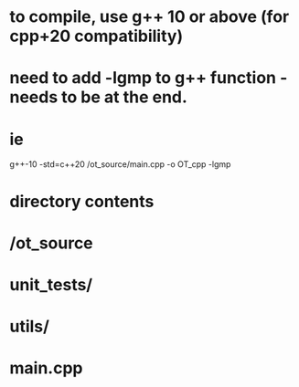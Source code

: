 # to compile, use g++ 10 or above (for cpp+20 compatibility)
# need to add -lgmp to g++ function - needs to be at the end.

# ie

g++-10 -std=c++20 /ot_source/main.cpp -o OT_cpp -lgmp

# directory contents
# /ot_source
#   unit_tests/
#   utils/
#   main.cpp

